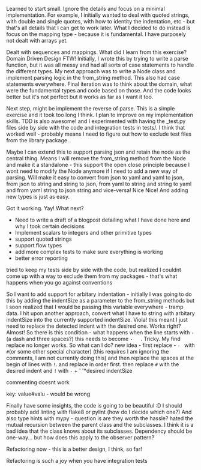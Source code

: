 Learned to start small.
Ignore the details and focus on a minimal implementation.
For example, I initially wanted to deal with quoted strings, with double and single quotes, with how
to identity the indentation,  etc - but that's all details that I can get to work later.
What I decided to do instead is focus on the mapping type - because it is fundamental. I have purposely not dealt with arrays yet.


Dealt with sequences and mappings.
What did I learn from this exercise?
Domain Driven Design FTW! Initially, I wrote this by trying to write a parse function, but it was all messy and had
all sorts of case statements to handle the different types. My next approach was to write a Node class and implement
parsing logic in the from_string method. This also had case statements everywhere.
Final iteration was to think about the domain, what were the fundamental types and code based on those.
And the code looks better but it's not perfect but it works as far as I want it too.

Next step, might be implement the reverse of parse. This is a simple exercise and it took too long I think. I plan
to improve on my implementation skills. TDD is also awesome! and I experimented with having the _test.py files side
by side with the code and integration tests in tests/. I think that worked well - probably means I need to figure out how to exclude test files from the library package.

Maybe I can extend this to support parsing json and retain the node as the central thing. Means I will remove the from_string method from the Node
and make it a standalone - this support the open close principle because I wont need to modify the Node anymore if I need to add a new way of parsing.
Will make it easy to convert from json to yaml and yaml to json, from json to string and string to json, from yaml to string and string to yaml and from yaml string to json string and vice-versa!
Nice Nice! And adding new types is just as easy.

Got it working. Yay! What next?
* Need to write a draft of a blogpost detailing what I have done here and why I took certain decisions
* Implement scalars to integers and other primitive types
* support quoted strings
* support flow types
* add more complex tests to make sure everything is working
* better error reporting


tried to keep my tests side by side with the code, but realized I couldnt come up with a way to exclude them from my packages - that's what happens when you go
against conventions

So I want to add support for arbitary indentation - initially I was going to do this by adding the indentSize as a parameter to the from_string methods
but I soon realized that I would be passing this variable everywhere - tramp data. I hit upon another approach, convert what I have to string with arbitary indentSize
into the currently supported indentSize. Viola! this meant I just need to replace the detected indent with the desired one.
Works right? Almost! So there is this condition - what happens when the line starts with `- `(a dash and three spaces?) this needs to become `-   `. Tricky.
My find replace no longer works. So what can I do? new idea - first replace - `- ` with `#`(or some other special character) (this requires I am ignoring the comments, I am not currently doing this)
and then replace the spaces at the begin of lines with `!`. and replace in order first. then replace `#` with the desired indent and `!` with `-` + ' '*desired indentSize


commenting doesnt work

key: value#valu - would be wrong


Finally have some insights, the code is going to be beautiful :D
I should probably add linting with flake8 or pylint (how do I decide which one?)
And also type hints with mypy - question is are they worth the hassle?
hated the mutual recursion between the parent class and the subclasses. I think it is a bad idea that the class knows about its subclasses.
Dependency should be one-way... but how does this apply to the observer pattern?


Refactoring now - this is a better design, I think, so far!

Refactoring is such a joy when you have integration tests
